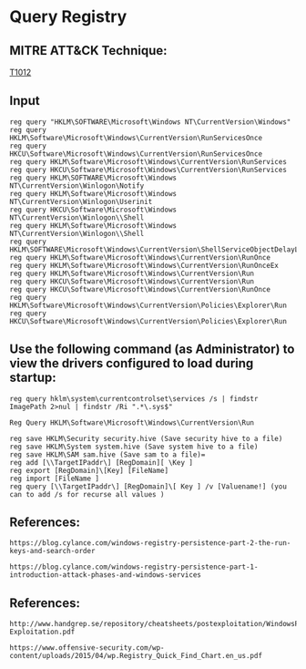 # Query Registry

## MITRE ATT&CK Technique:
[T1012](https://attack.mitre.org/wiki/Technique/T1012)

## Input
    reg query "HKLM\SOFTWARE\Microsoft\Windows NT\CurrentVersion\Windows"
    reg query HKLM\Software\Microsoft\Windows\CurrentVersion\RunServicesOnce
    reg query HKCU\Software\Microsoft\Windows\CurrentVersion\RunServicesOnce
    reg query HKLM\Software\Microsoft\Windows\CurrentVersion\RunServices
    reg query HKCU\Software\Microsoft\Windows\CurrentVersion\RunServices
    reg query HKLM\SOFTWARE\Microsoft\Windows NT\CurrentVersion\Winlogon\Notify
    reg query HKLM\Software\Microsoft\Windows NT\CurrentVersion\Winlogon\Userinit
    reg query HKCU\Software\Microsoft\Windows NT\CurrentVersion\Winlogon\\Shell
    reg query HKLM\Software\Microsoft\Windows NT\CurrentVersion\Winlogon\\Shell
    reg query HKLM\SOFTWARE\Microsoft\Windows\CurrentVersion\ShellServiceObjectDelayLoad
    reg query HKLM\Software\Microsoft\Windows\CurrentVersion\RunOnce
    reg query HKLM\Software\Microsoft\Windows\CurrentVersion\RunOnceEx
    reg query HKLM\Software\Microsoft\Windows\CurrentVersion\Run
    reg query HKCU\Software\Microsoft\Windows\CurrentVersion\Run
    reg query HKCU\Software\Microsoft\Windows\CurrentVersion\RunOnce
    reg query HKLM\Software\Microsoft\Windows\CurrentVersion\Policies\Explorer\Run
    reg query HKCU\Software\Microsoft\Windows\CurrentVersion\Policies\Explorer\Run

## Use the following command (as Administrator) to view the drivers configured to load during startup:

    reg query hklm\system\currentcontrolset\services /s | findstr ImagePath 2>nul | findstr /Ri ".*\.sys$"

    Reg Query HKLM\Software\Microsoft\Windows\CurrentVersion\Run

    reg save HKLM\Security security.hive (Save security hive to a file)
    reg save HKLM\System system.hive (Save system hive to a file)
    reg save HKLM\SAM sam.hive (Save sam to a file)=
    reg add [\\TargetIPaddr\] [RegDomain][ \Key ]
    reg export [RegDomain]\[Key] [FileName]
    reg import [FileName ]
    reg query [\\TargetIPaddr\] [RegDomain]\[ Key ] /v [Valuename!] (you can to add /s for recurse all values )

## References:
	https://blog.cylance.com/windows-registry-persistence-part-2-the-run-keys-and-search-order

	https://blog.cylance.com/windows-registry-persistence-part-1-introduction-attack-phases-and-windows-services

## References:
	http://www.handgrep.se/repository/cheatsheets/postexploitation/WindowsPost-Exploitation.pdf

	https://www.offensive-security.com/wp-content/uploads/2015/04/wp.Registry_Quick_Find_Chart.en_us.pdf
